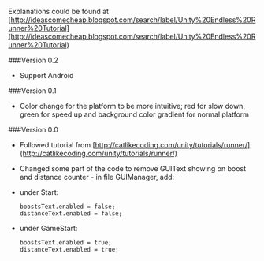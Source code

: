 Explanations could be found at [http://ideascomecheap.blogspot.com/search/label/Unity%20Endless%20Runner%20Tutorial](http://ideascomecheap.blogspot.com/search/label/Unity%20Endless%20Runner%20Tutorial)

###Version 0.2
- Support Android

###Version 0.1
- Color change for the platform to be more intuitive; red for slow down, green for speed up and background color gradient for normal platform

###Version 0.0
- Followed tutorial from [http://catlikecoding.com/unity/tutorials/runner/](http://catlikecoding.com/unity/tutorials/runner/)
- Changed some part of the code to remove GUIText showing on boost and distance counter - in file GUIManager, add:
 - under Start:

    `boostsText.enabled = false;`  
    `distanceText.enabled = false;`  

 - under GameStart:

    `boostsText.enabled = true;`  
    `distanceText.enabled = true;`  